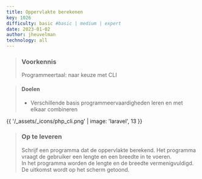 ```yaml
---
title: Oppervlakte berekenen
key: 1026
difficulty: basic #basic | medium | expert
date: 2023-01-02
author: jheuvelman
technology: all
---
```


> ### Voorkennis
> Programmeertaal: naar keuze met CLI

> #### Doelen
> * Verschillende basis programmeervaardigheden leren en met elkaar combineren

{{ '/_assets/_icons/php_cli.png'  | image: 'laravel', 13 }}

> ### Op te leveren
> Schrijf een programma dat de oppervlakte berekend. Het programma vraagt de gebruiker een lengte en een breedte in te voeren.  
> In het programma worden de lengte en de breedte vermenigvuldigd.  
> De uitkomst wordt op het scherm getoond.
